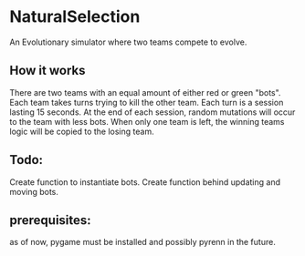 # NaturalSelection
An Evolutionary simulator where two teams compete to evolve.

## How it works
There are two teams with an equal amount of either red or green "bots". Each team takes turns trying to kill the other team. Each turn is a session lasting 15 seconds. At the end of each session, random mutations will occur to the team with less bots. When only one team is left, the winning teams logic will be copied to the losing team. 

## Todo:
  Create function to instantiate bots.
  Create function behind updating and moving bots.
  
## prerequisites: 
as of now, pygame must be installed and possibly pyrenn in the future.
